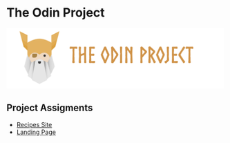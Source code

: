 # The Odin Project 


![The odin Project](/img/the-odin-img.png)


## Project Assigments

- [Recipes Site](/odin-recipes/)
- [Landing Page](/odin-flex-box-landing-page/)

